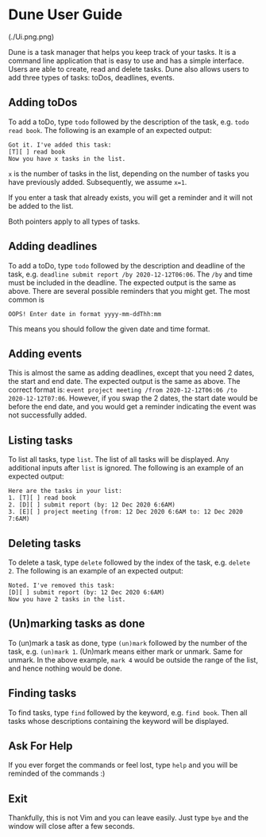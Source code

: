 # Dune User Guide

(./Ui.png.png)

Dune is a task manager that helps you keep track of your tasks. It is a 
command line application that is easy to use and has a simple interface.
Users are able to create, read and delete tasks. Dune also allows
users to add three types of tasks: toDos, deadlines, events.


## Adding toDos

To add a toDo, type `todo` followed by the description of the task, 
e.g. `todo read book`. The following is an example of an expected
output:


``` 
Got it. I've added this task:
[T][ ] read book
Now you have x tasks in the list.
```
`x` is the number of tasks in the list, depending on the number of tasks
you have previously added. Subsequently, we assume `x=1`.

If you enter a task that already exists, you will get a reminder and 
it will not be added to the list.

Both pointers apply to all types of tasks.


## Adding deadlines

To add a toDo, type `todo` followed by the description and deadline
of the task, e.g. `deadline submit report /by 2020-12-12T06:06`. 
The `/by` and time must be included in the deadline. The expected output
is the same as above. There are several possible reminders that you might 
get. The most common is

```
OOPS! Enter date in format yyyy-mm-ddThh:mm
```

This means you should follow the given date and time format.

## Adding events

This is almost the same as adding deadlines, except that you need 2
dates, the start and end date. The expected output is the same as above. The correct format is: 
`event project meeting /from 2020-12-12T06:06 /to 2020-12-12T07:06`.
However, if you swap the 2 dates, the start date would be before the end date,
and you would get a reminder indicating the event was not successfully added.


## Listing tasks

To list all tasks, type `list`. The list of all tasks will be displayed.
Any additional inputs after `list` is ignored. The following is an 
example of an expected output:

```
Here are the tasks in your list:
1. [T][ ] read book
2. [D][ ] submit report (by: 12 Dec 2020 6:6AM)
3. [E][ ] project meeting (from: 12 Dec 2020 6:6AM to: 12 Dec 2020 7:6AM)
```

## Deleting tasks

To delete a task, type `delete` followed by the index of the task, e.g. 
`delete 2`. The following is an example of an expected output:

```
Noted. I've removed this task:
[D][ ] submit report (by: 12 Dec 2020 6:6AM)
Now you have 2 tasks in the list.
```

## (Un)marking tasks as done

To (un)mark a task as done, type `(un)mark` followed by the number of the task, 
e.g. `(un)mark 1`. (Un)mark means either mark or unmark. Same for unmark. In the above example, `mark 4` would be 
outside the range of the list, and hence nothing would be done. 

## Finding tasks

To find tasks, type `find` followed by the keyword, e.g. `find book`. 
Then all tasks whose descriptions containing the keyword will be displayed.

## Ask For Help

If you ever forget the commands or feel lost, type `help` and you will
be reminded of the commands :)

## Exit

Thankfully, this is not Vim and you can leave easily. Just type `bye` and
the window will close after a few seconds. 

